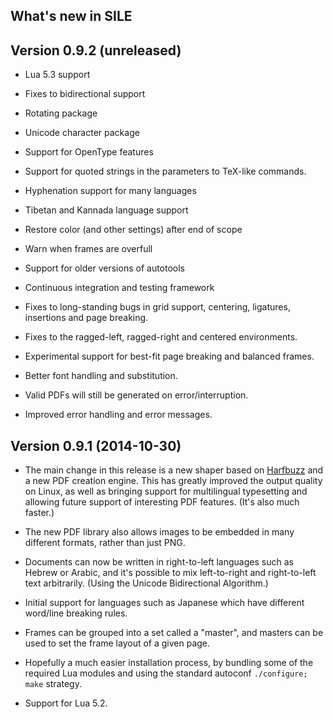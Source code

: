 ## What's new in SILE 

## Version 0.9.2 (unreleased)

* Lua 5.3 support

* Fixes to bidirectional support

* Rotating package

* Unicode character package

* Support for OpenType features

* Support for quoted strings in the parameters to TeX-like commands.

* Hyphenation support for many languages

* Tibetan and Kannada language support

* Restore color (and other settings) after end of scope

* Warn when frames are overfull

* Support for older versions of autotools

* Continuous integration and testing framework

* Fixes to long-standing bugs in grid support, centering, ligatures, insertions and page breaking.

* Fixes to the ragged-left, ragged-right and centered environments.

* Experimental support for best-fit page breaking and balanced frames.

* Better font handling and substitution.

* Valid PDFs will still be generated on error/interruption.

* Improved error handling and error messages.

## Version 0.9.1 (2014-10-30)

* The main change in this release is a new shaper based on [Harfbuzz][]
  and a new PDF creation engine. This has greatly improved the output
  quality on Linux, as well as bringing support for multilingual
  typesetting and allowing future support of interesting PDF features.
  (It's also much faster.)

* The new PDF library also allows images to be embedded in many different
  formats, rather than just PNG.

* Documents can now be written in right-to-left languages such as Hebrew
  or Arabic, and it's possible to mix left-to-right and right-to-left
  text arbitrarily. (Using the Unicode Bidirectional Algorithm.)

* Initial support for languages such as Japanese which have different
  word/line breaking rules.

* Frames can be grouped into a set called a "master", and masters can
  be used to set the frame layout of a given page.

* Hopefully a much easier installation process, by bundling some of the
  required Lua modules and using the standard autoconf `./configure; make`
  strategy.

* Support for Lua 5.2.

[Harfbuzz]: http://www.freedesktop.org/wiki/Software/HarfBuzz/
